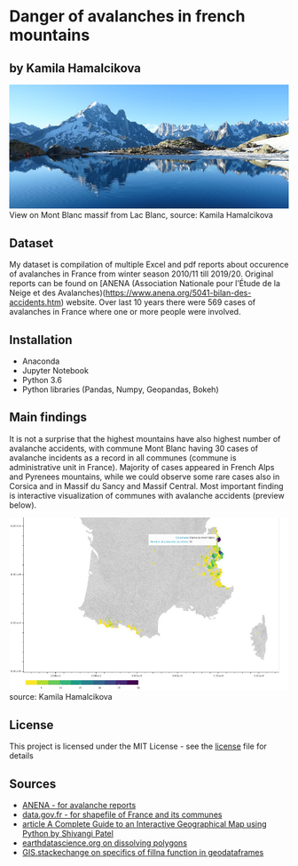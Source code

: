 # Danger of avalanches in french mountains

## by Kamila Hamalcikova

![](readme.assets/view_lac_blanc.JPG)
View on Mont Blanc massif from Lac Blanc, source: Kamila Hamalcikova

## Dataset

My dataset is compilation of multiple Excel and pdf reports about occurence of avalanches in France from winter season 2010/11 till 2019/20. Original reports can be found on [ANENA (Association Nationale pour l’Étude de la Neige et des Avalanches)(https://www.anena.org/5041-bilan-des-accidents.htm) website. Over last 10 years there were 569 cases of avalanches in France where one or more people were involved.

## Installation

- Anaconda
- Jupyter Notebook
- Python 3.6
- Python libraries (Pandas, Numpy, Geopandas, Bokeh)


## Main findings

It is not a surprise that the highest mountains have also highest number of avalanche accidents, with commune Mont Blanc having 30 cases of avalanche incidents as a record in all communes (commune is administrative unit in France). Majority of cases appeared in French Alps and Pyrenees mountains, while we could observe some rare cases also in Corsica and in Massif du Sancy and Massif Central. Most important finding is interactive visualization of communes with avalanche accidents (preview below).

![](readme.assets/vis_avalanches.jpg)
source: Kamila Hamalcikova

## License

This project is licensed under the MIT License - see the [license](https://opensource.org/licenses/MIT) file for details

## Sources

- [ANENA - for avalanche reports](https://www.anena.org/5041-bilan-des-accidents.htm#par42276)
- [data.gov.fr - for shapefile of France and its communes](https://www.data.gouv.fr/fr/datasets/decoupage-administratif-communal-francais-issu-d-openstreetmap/)
- [article A Complete Guide to an Interactive Geographical Map using Python by Shivangi Patel](https://towardsdatascience.com/a-complete-guide-to-an-interactive-geographical-map-using-python-f4c5197e23e0)
- [earthdatascience.org on dissolving polygons](https://www.earthdatascience.org/workshops/gis-open-source-python/dissolve-polygons-in-python-geopandas-shapely/)
- [GIS.stackechange on specifics of fillna function in geodataframes](https://gis.stackexchange.com/questions/287064/dissolve-causes-no-shapely-geometry-can-be-created-from-null-value-in-geopanda/287065)
